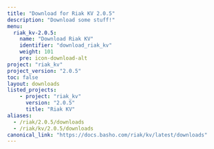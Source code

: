 ```yaml
---
title: "Download for Riak KV 2.0.5"
description: "Download some stuff!"
menu:
  riak_kv-2.0.5:
    name: "Download Riak KV"
    identifier: "download_riak_kv"
    weight: 101
    pre: icon-download-alt
project: "riak_kv"
project_version: "2.0.5"
toc: false
layout: downloads
listed_projects:
    - project: "riak_kv"
      version: "2.0.5"
      title: "Riak KV"
aliases:
  - /riak/2.0.5/downloads
  - /riak/kv/2.0.5/downloads
canonical_link: "https://docs.basho.com/riak/kv/latest/downloads"
---
```

